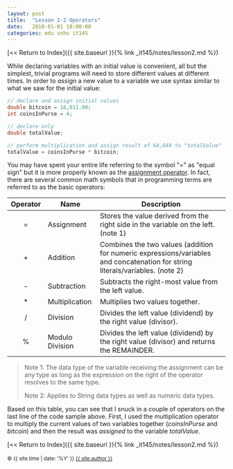 ```yaml
---
layout: post
title:  "Lesson 2-2 Operators"
date:   2018-01-01 18:00:00
categories: edu snhu it145
---
```

[<< Return to Index]({{ site.baseurl }}{% link _it145/notes/lesson2.md %})<br />

While declaring variables with an initial value is convenient, all but the simplest, trivial programs will need to store different values at different times. In order to <i>assign</i> a new value to a variable we use syntax similar to what we saw for the initial value:
```java
// declare and assign initial values
double bitcoin = 16,011.00;
int coinsInPurse = 4;

// declare only
double totalValue;

// perform multiplication and assign result of 64,044 to "totalValue"
totalValue = coinsInPurse * bitcoin;
```
You may have spent your entire life referring to the symbol "=" as "equal sign" but it is more properly known as the [assignment operator](https://en.wikipedia.org/wiki/Assignment_(computer_science)). In fact, there are several common math symbols that in programming terms are referred to as the basic operators:

| Operator | Name | Description |
| :---: | --- | --- |
| = | Assignment | Stores the value derived from the right side in the variable on the left. (note 1) |
| + | Addition | Combines the two values (addition for numeric expressions/variables and concatenation for string literals/variables. (note 2) |
| - | Subtraction | Subtracts the right-most value from the left value. |
| * | Multiplication | Multiplies two values together. |
| / | Division | Divides the left value (dividend) by the right value (divisor). |
| % | Modulo Division | Divides the left value (dividend) by the right value (divisor) and returns the REMAINDER. |

> Note 1: The data type of the variable receiving the assignment can be any type as long as the expression on the right of the operator resolves to the same type.
> 
> Note 2: Applies to String data types as well as numeric data types.

Based on this table, you can see that I snuck in a couple of operators on the last line of the code sample above. First, I used the multiplication operator to multiply the current values of two variables together (<i>coinsInPurse</i> and <i>bitcoin</i>) and then the result was <i>assigned</i> to the variable <i>totalValue</i>.

[<< Return to Index]({{ site.baseurl }}{% link _it145/notes/lesson2.md %})<br /><br/>
<span><small>&copy; {{ site.time | date: '%Y' }} <a href="/about" class="black">{{ site.author }}</a></small></span>

